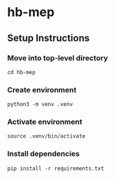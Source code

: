# hb-mep

## Setup Instructions

### Move into top-level directory
```
cd hb-mep

```

### Create environment
```
python3 -m venv .venv

```

### Activate environment
```
source .venv/bin/activate

```

### Install dependencies
```
pip install -r requirements.txt

```
